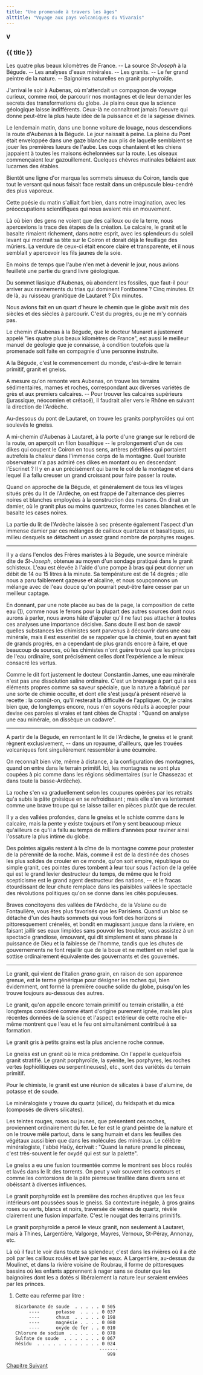 ```yaml
---
title: "Une promenade à travers les âges"
alttitle: "Voyage aux pays volcaniques du Vivarais"
---
```


#### V

### {{ title }}

<div id="tltr">

Les quatre plus beaux kilomètres de France. -- La source _St-Joseph_ à la
Bégude. -- Les analyses d'eaux minérales. -- Les granits. -- Le fer grand
peintre de la nature. -- Baignoires naturelles en granit porphyroïde.

</div>

J'arrivai le soir à Aubenas, où m'attendait un compagnon de voyage curieux,
comme moi, de parcourir nos montagnes et de leur demander les secrets des
transformations du globe. Je plains ceux que la science géologique laisse
indifférents. Ceux-là ne connaîtront jamais l'oeuvre qui donne peut-être la plus
haute idée de la puissance et de la sagesse divines.

Le lendemain matin, dans une bonne voiture de louage, nous descendions la route
d'Aubenas à la Bégude. Le jour naissait à peine. La pleine du Pont était
enveloppée dans une gaze blanche aux plis de laquelle semblaient se jouer les
premières lueurs de l'aube. Les coqs chantaient et les chiens jappaient à toutes
les maisons échelonnées sur la route. Les oiseaux commençaient leur
gazouillement. Quelques chèvres matinales bêlaient aux lucarnes des étables.

Bientôt une ligne d'or marqua les sommets sinueux du Coiron, tandis que tout le
versant qui nous faisait face restait dans un crépuscule bleu-cendré des plus
vaporeux.

Cette poésie du matin s'alliait fort bien, dans notre imagination, avec les
préoccupations scientifiques qui nous avaient mis en mouvement.

Là où bien des gens ne voient que des cailloux ou de la terre, nous apercevions
la trace des étapes de la création. Le calcaire, le granit et le basalte
rimaient richement, dans notre esprit, avec les splendeurs du soleil levant qui
montrait sa tête sur le Coiron et dorait déjà le feuillage des mûriers. La
verdure de ceux-ci était encore claire et transparente, et il nous semblait y
apercevoir les fils jaunes de la soie.

En moins de temps que l'aube n'en met à devenir le jour, nous avions feuilleté
une partie du grand livre géologique.

Du sommet liasique d'Aubenas, où abondent les fossiles, que faut-il pour arriver
aux ravinements du trias qui dominent Fontbonne ? Cinq minutes. Et de là, au
ruisseau granitique de Lautaret ? Dix minutes.

Nous avions fait en un quart d'heure le chemin que le globe avait mis des
siècles et des siècles à parcourir. C'est du progrès, ou je ne m'y connais pas.

Le chemin d'Aubenas à la Bégude, que le docteur Munaret a justement appelé "les
quatre plus beaux kilomètres de France", est aussi le meilleur manuel de
géologie que je connaisse, à condition toutefois que la promenade soit faite en
compagnie d'une personne instruite.

A la Bégude, c'est le commencement du monde, c'est-à-dire le terrain primitif,
granit et gneiss.

A mesure qu'on remonte vers Aubenas, on trouve les terrains sédimentaires,
marnes et roches, correspondant aux diverses variétés de grès et aux premiers
calcaires. -- Pour trouver les calcaires supérieurs (jurassique, néocomien et
crétacé), il faudrait aller vers le Rhône en suivant la direction de l'Ardèche.

Au-dessous du pont de Lautaret, on trouve les granits porphyroïdes qui ont
soulevés le gneiss.

A mi-chemin d'Aubenas à Lautaret, à la porte d'une grange sur le rebord de la
route, on aperçoit un filon basaltique -- le prolongement d'un de ces dikes qui
coupent le Coiron en tous sens, artères pétrifiées qui portaient autrefois la
chaleur dans l'immense corps de la montagne. Quel touriste observateur n'a pas
admiré ces dikes en montant ou en descendant l'Escrinet ? Il y en a un
précisément qui barre le col de la montagne et dans lequel il a fallu creuser un
grand croissant pour faire passer la route.

Quand on approche de la Bégude, et généralement de tous les villages situés près
du lit de l'Ardèche, on est frappé de l'alternance des pierres noires et
blanches employées à la construction des maisons. On dirait un damier, où le
granit plus ou moins quartzeux, forme les cases blanches et le basalte les cases
noires.

La partie du lit de l'Ardèche laissée à sec présente également l'aspect d'un
immense damier par ces mélanges de cailloux quartzeux et basaltiques, au milieu
desquels se détachent un assez grand nombre de porphyres rouges.

---

Il y a dans l'enclos des Frères maristes à la Bégude, une source minérale dite
de _St-Joseph_, obtenue au moyen d'un sondage pratiqué dans le granit schisteux.
L'eau est élevée à l'aide d'une pompe à bras qui peut donner un débit de 14 ou
15 litres à la minute. Sa température est de 14 degrés ; elle nous a paru
faiblement gazeuse et alcaline, et nous soupçonnons un mélange avec de l'eau
douce qu'on pourrait peut-être faire cesser par un meilleur captage.

En donnant, par une note placée au bas de la page, la composition de cette eau
([1](#notes)), comme nous le ferons pour la plupart des autres sources dont nous
aurons à parler, nous avons hâte d'ajouter qu'il ne faut pas attacher à toutes
ces analyses une importance décisive. Sans doute il est bon de savoir quelles
substances les chimistes sont parvenus à découvrir dans une eau minérale, mais
il est essentiel de se rappeler que la chimie, tout en ayant fait de grands
progrès, en a cependant de plus grands encore à faire, et que beaucoup de
sources, où les chimistes n'ont guère trouvé que les principes de l'eau
ordinaire, sont précisément celles dont l'expérience a le mieux consacré les
vertus.

Comme le dit fort justement le docteur Constantin James, une eau minérale n'est
pas une dissolution saline ordinaire. C'est un breuvage à part qui a ses
éléments propres comme sa saveur spéciale, que la nature a fabriqué par une
sorte de chimie occulte, et dont elle s'est jusqu'à présent réservé la recette :
la connût-on, qu'il resterait la difficulté de l'appliquer. Or, je crains bien
que, de longtemps encore, nous n'en soyons réduits à accepter pour devise ces
paroles si vraies et tant citées de Chaptal : "Quand on analyse une eau
minérale, on dissèque un cadavre".

---

A partir de la Bégude, en remontant le lit de l'Ardèche, le gneiss et le granit
règnent exclusivement, -- dans un royaume, d'ailleurs, que les trouées
volcaniques font singulièrement ressembler à une écumoire.

On reconnaît bien vite, même à distance, à la configuration des montagnes, quand
on entre dans le terrain primitif. Ici, les montagnes ne sont plus coupées à pic
comme dans les régions sédimentaires (sur le Chassezac et dans toute la
basse-Ardèche).

La roche s'en va graduellement selon les coupures opérées par les retraits qu'a
subis la pâte gnésique en se refroidissant ; mais elle s'en va lentement comme
une brave troupe qui se laisse tailler en pièces plutôt que de reculer.

Il y a des vallées profondes, dans le gneiss et le schiste comme dans le
calcaire, mais la pente y existe toujours et l'on y sent beaucoup mieux
qu'ailleurs ce qu'il a fallu au temps de milliers d'années pour raviner ainsi
l'ossature la plus intime du globe.

Des pointes aiguës restent à la cîme de la montagne comme pour protester de la
pérennité de la roche. Mais, comme il est de la destinée des choses les plus
solides de crouler en ce monde, qu'on soit empire, république ou simple granit,
ces pointes dures tombent à leur tour sous l'action de la gelée qui est le grand
levier destructeur du temps, de même que le froid scepticisme est le grand agent
destructeur des nations, -- et le fracas étourdissant de leur chute remplace
dans les paisibles vallées le spectacle des révolutions politiques qu'on se
donne dans les cités populeuses.

Braves concitoyens des vallées de l'Ardèche, de la Volane ou de Fontaulière,
vous êtes plus favorisés que les Parisiens. Quand un bloc se détache d'un des
hauts sommets qui vous font des horizons si pittoresquement crénelés, et bondit
en mugissant jusque dans la rivière, en faisant jaillir ses eaux limpides sans
pouvoir les troubler, vous assistez à un spectacle grandiose, émouvant, qui dit
simplement et sans phrase la puissance de Dieu et la faiblesse de l'homme,
tandis que les chutes de gouvernements ne font rejaillir que de la boue et ne
mettent en relief que la sottise ordinairement équivalente des gouvernants et
des gouvernés.

---

Le granit, qui vient de l'italien _grano_ grain, en raison de son apparence
grenue, est le terme générique pour désigner les roches qui, bien évidemment,
ont formé la première couche solide du globe, puisqu'on les trouve toujours
au-dessous des autres.

Le granit, qu'on appelle encore terrain primitif ou terrain cristallin, a été
longtemps considéré comme étant d'origine purement ignée, mais les plus récentes
données de la science et l'aspect extérieur de cette roche elle-même montrent
que l'eau et le feu ont simultanément contribué à sa formation.

Le granit gris à petits grains est la plus ancienne roche connue.

Le gneiss est un granit où le mica prédomine. On l'appelle quelquefois granit
stratifié. Le granit porphyroïde, la syénite, les porphyres, les roches vertes
(ophiolitiques ou serpentineuses), etc., sont des variétés du terrain primitif.

Pour le chimiste, le granit est une réunion de silicates à base d'alumine, de
potasse et de soude.

Le minéralogiste y trouve du quartz (silice), du feldspath et du mica (composés
de divers silicates).

Les teintes rouges, roses ou jaunes, que présentent ces roches, proviennent
ordinairement du fer. Le fer est le grand peintre de la nature et on le trouve
mêlé partout, dans le sang humain et dans les feuilles des végétaux aussi bien
que dans les molécules des minéraux. Le célèbre minéralogiste, l'abbé Haüy,
écrivait : "Quand la nature prend le pinceau, c'est très-souvent le fer oxydé
qui est sur la palette".

Le gneiss a eu une fusion tourmentée comme le montrent ses blocs roulés et lavés
dans le lit des torrents. On peut y voir souvent les contours et comme les
contorsions de la pâte pierreuse tiraillée dans divers sens et obéissant à
diverses influences.

Le granit porphyroïde est la première des roches éruptives que les feux
intérieurs ont poussées sous le gneiss. Sa contexture inégale, à gros grains
roses ou verts, blancs et noirs, traversée de veines de quartz, révèle
clairement une fusion imparfaite. C'est le nougat des terrains primitifs.

Le granit porphyroïde a percé le vieux granit, non seulement à Lautaret, mais à
Thines, Largentière, Valgorge, Mayres, Vernoux, St-Péray, Annonay, etc.

Là où il faut le voir dans toute sa splendeur, c'est dans les rivières où il a
été poli par les cailloux roulés et lavé par les eaux. A Largentière, au-dessus
du Moulinet, et dans la rivière voisine de Roubrau, il forme de pittoresques
bassins où les enfants apprennent à nager sans se douter que les baignoires dont
les a dotés si libéralement la nature leur seraient enviées par les princes.

<div id="notes">

1. Cette eau referme par litre :

       Bicarbonate de soude  . . . . . 0 505
            ----      potasse  . . . . 0 037
            ----      chaux  . . . . . 0 198
            ----      magnésie . . . . 0 080
            ----      oxyde de fer . . 0 010
       Chlorure de sodium  . . . . . . 0 078
       Sulfate de soude  . . . . . . . 0 067
       Résidu  . . . . . . . . . . . . 0 024
                                      -------
                                         999

</div>

<div id="next">

[Chapitre Suivant](06.html)

</div>
